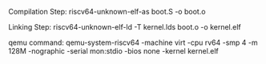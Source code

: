 Compilation Step: riscv64-unknown-elf-as boot.S -o boot.o

Linking Step: riscv64-unknown-elf-ld -T kernel.lds boot.o -o kernel.elf

qemu command: qemu-system-riscv64 -machine virt -cpu rv64 -smp 4 -m 128M -nographic -serial mon:stdio -bios none -kernel kernel.elf
